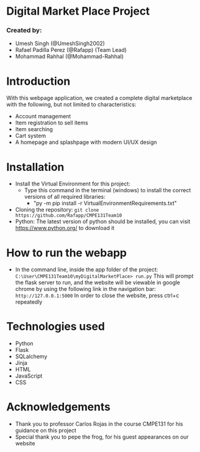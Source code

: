 # Digital Market Place Project
### Created by:
- Umesh Singh (@UmeshSingh2002)
- Rafael Padilla Perez (@Rafapp) (Team Lead)
- Mohammad Rahhal (@Mohammad-Rahhal)

# Introduction
With this webpage application, we created a complete digital marketplace with the following, but not limited to characteristics:
- Account management
- Item registration to sell items
- Item searching
- Cart system
- A homepage and splashpage with modern UI/UX design

# Installation
- Install the Virtual Environment for this project: 
    - Type this command in the terminal (windows) to install the correct versions of all required libraries: 
        - "py -m pip install -r VirtualEnvironmentRequirements.txt"
- Cloning the repository: `git clone https://github.com/Rafapp/CMPE131Team10`
- Python:
The latest version of python should be installed, you can visit https://www.python.org/ to download it

# How to run the webapp
- In the command line, inside the app folder of the project:
`C:\User\CMPE131Team10\myDigitalMarketPlace> run.py`
This will prompt the flask server to run, and the website will be viewable in google chrome by using the following link in the navigation bar:
`http://127.0.0.1:5000`
In order to close the website, press ctrl+c repeatedly

# Technologies used
- Python
- Flask
- SQLalchemy
- Jinja
- HTML
- JavaScript
- CSS

# Acknowledgements
- Thank you to professor Carlos Rojas in the course CMPE131 for his guidance on this project
- Special thank you to pepe the frog, for his guest appearances on our website


